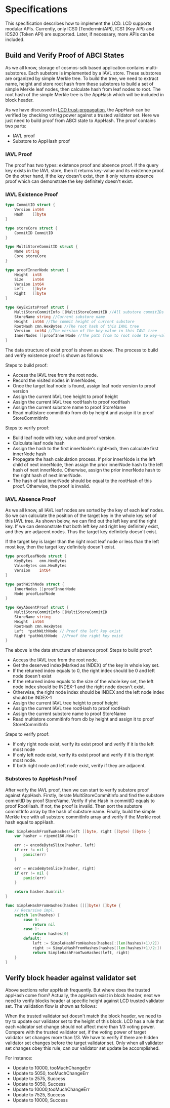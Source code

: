 # Specifications

This specification describes how to implement the LCD. LCD supports modular APIs. Currently, only
ICS0 (TendermintAPI), ICS1 (Key API) and ICS20 (Token API) are supported. Later, if necessary, more
APIs can be included.

## Build and Verify Proof of ABCI States

As we all know,  storage of cosmos-sdk based application contains multi-substores. Each substore is
implemented by a IAVL store. These substores are organized by simple Merkle tree. To build the tree,
we need to extract name, height and store root hash from these substores to build a set of simple
Merkle leaf nodes, then calculate hash from leaf nodes to root. The root hash of the simple Merkle
tree is the AppHash which will be included in block header.

<!-- ![Simple Merkle Tree](./pics/simpleMerkleTree.png) -->

As we have discussed in [LCD trust-propagation](https://github.com/irisnet/cosmos-sdk/tree/bianjie/lcd_spec/docs/spec/lcd#trust-propagation),
the AppHash can be verified by checking voting power against a trusted validator set. Here we just
need to build proof from ABCI state to AppHash. The proof contains two parts:

* IAVL proof
* Substore to AppHash proof

### IAVL Proof

The proof has two types: existence proof and absence proof. If the query key exists in the IAVL
store, then it returns key-value and its existence proof. On the other hand, if the key doesn't
exist, then it only returns absence proof which can demonstrate the key definitely doesn't exist.

### IAVL Existence Proof

```go
type CommitID struct {
    Version int64
    Hash    []byte
}

type storeCore struct {
    CommitID CommitID
}

type MultiStoreCommitID struct {
    Name string
    Core storeCore
}

type proofInnerNode struct {
    Height  int8
    Size    int64
    Version int64
    Left    []byte
    Right   []byte
}

type KeyExistsProof struct {
    MultiStoreCommitInfo []MultiStoreCommitID //All substore commitIDs
    StoreName string //Current substore name
    Height  int64 //The commit height of current substore
    RootHash cmn.HexBytes //The root hash of this IAVL tree
    Version  int64 //The version of the key-value in this IAVL tree
    InnerNodes []proofInnerNode //The path from to root node to key-value leaf node
}
```

The data structure of exist proof is shown as above. The process to build and verify existence proof
is shown as follows:

<!-- ![Exist Proof](./pics/existProof.png) -->

Steps to build proof:

* Access the IAVL tree from the root node.
* Record the visited nodes in InnerNodes,
* Once the target leaf node is found, assign leaf node version to proof version
* Assign the current IAVL tree height to proof height
* Assign the current IAVL tree rootHash to proof rootHash
* Assign the current substore name to proof StoreName
* Read multistore commitInfo from db by height and assign it to proof StoreCommitInfo

Steps to verify proof:

* Build leaf node with key, value and proof version.
* Calculate leaf node hash
* Assign the hash to the first innerNode's rightHash, then calculate first innerNode hash
* Propagate the hash calculation process. If prior innerNode is the left child of next innerNode, then assign the prior innerNode hash to the left hash of next innerNode. Otherwise, assign the prior innerNode hash to the right hash of next innerNode.
* The hash of last innerNode should be equal to the rootHash of this proof. Otherwise, the proof is invalid.

### IAVL Absence Proof

As we all know, all IAVL leaf nodes are sorted by the key of each leaf nodes. So we can calculate
the position of the target key in the whole key set of this IAVL tree. As shown below, we can find
out the left key and the right key. If we can demonstrate that both left key and right key
definitely exist, and they are adjacent nodes. Thus the target key definitely doesn't exist.

<!-- ![Absence Proof1](./pics/absence1.png) -->

If the target key is larger than the right most leaf node or less than the left most key, then the
target key definitely doesn't exist.

<!-- ![Absence Proof2](./pics/absence2.png)![Absence Proof3](./pics/absence3.png) -->

```go
type proofLeafNode struct {
    KeyBytes   cmn.HexBytes
    ValueBytes cmn.HexBytes
    Version    int64
}

type pathWithNode struct {
    InnerNodes []proofInnerNode
    Node proofLeafNode
}

type KeyAbsentProof struct {
    MultiStoreCommitInfo []MultiStoreCommitID
    StoreName string
    Height  int64
    RootHash cmn.HexBytes
    Left  *pathWithNode // Proof the left key exist
    Right *pathWithNode  //Proof the right key exist
}
```

The above is the data structure of absence proof. Steps to build proof:

* Access the IAVL tree from the root node.
* Get the deserved index(Marked as INDEX) of the key in whole key set.
* If the returned index equals to 0, the right index should be 0 and left node doesn't exist
* If the returned index equals to the size of the whole key set, the left node index should be INDEX-1 and the right node doesn't exist.
* Otherwise, the right node index should be INDEX and the left node index should be INDEX-1
* Assign the current IAVL tree height to proof height
* Assign the current IAVL tree rootHash to proof rootHash
* Assign the current substore name to proof StoreName
* Read multistore commitInfo from db by height and assign it to proof StoreCommitInfo

Steps to verify proof:

* If only right node exist, verify its exist proof and verify if it is the left most node
* If only left node exist, verify its exist proof and verify if it is the right most node.
* If both right node and left node exist, verify if they are adjacent.

### Substores to AppHash Proof

After verify the IAVL proof, then we can start to verify substore proof against AppHash. Firstly,
iterate MultiStoreCommitInfo and find the substore commitID by proof StoreName. Verify if yhe Hash
in commitID equals to proof RootHash. If not, the proof is invalid. Then sort the substore
commitInfo array by the hash of substore name. Finally, build the simple Merkle tree with all
substore commitInfo array and verify if the Merkle root hash equal to appHash.

<!-- ![substore proof](./pics/substoreProof.png) -->

```go
func SimpleHashFromTwoHashes(left []byte, right []byte) []byte {
    var hasher = ripemd160.New()

    err := encodeByteSlice(hasher, left)
    if err != nil {
        panic(err)
    }

    err = encodeByteSlice(hasher, right)
    if err != nil {
        panic(err)
    }

    return hasher.Sum(nil)
}

func SimpleHashFromHashes(hashes [][]byte) []byte {
    // Recursive impl.
    switch len(hashes) {
        case 0:
            return nil
        case 1:
            return hashes[0]
        default:
            left := SimpleHashFromHashes(hashes[:(len(hashes)+1)/2])
            right := SimpleHashFromHashes(hashes[(len(hashes)+1)/2:])
            return SimpleHashFromTwoHashes(left, right)
    }
}
```

## Verify block header against validator set

Above sections refer appHash frequently. But where does the trusted appHash come from? Actually,
the appHash exist in block header, next we need to verify blocks header at specific height against
LCD trusted validator set. The validation flow is shown as follows:

<!-- ![commit verification](./pics/commitValidation.png) -->

When the trusted validator set doesn't match the block header, we need to try to update our
validator set to the height of this block. LCD has a rule that each validator set change should not
affect more than 1/3 voting power. Compare with the trusted validator set, if the voting power of
target validator set changes more than 1/3. We have to verify if there are hidden validator set
changes before the target validator set. Only when all validator set changes obey this rule, can our
validator set update be accomplished.

For instance:

<!-- ![Update validator set to height](./pics/updateValidatorToHeight.png) -->

* Update to 10000, tooMuchChangeErr
* Update to 5050,  tooMuchChangeErr
* Update to 2575, Success
* Update to 5050, Success
* Update to 10000,tooMuchChangeErr
* Update to 7525, Success
* Update to 10000, Success

